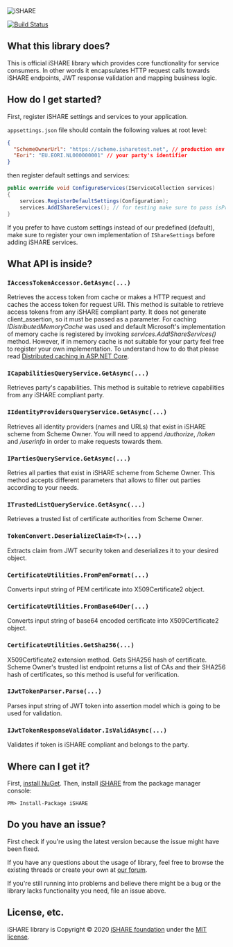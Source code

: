 <img src="https://ishare-docs.azurewebsites.net/_static/logo.svg" alt="iSHARE">

[![Build Status](https://dev.azure.com/isharefoundation/iSHARE/_apis/build/status/iSHAREScheme.iSHARE.NET?branchName=master)](https://dev.azure.com/isharefoundation/iSHARE/_build/latest?definitionId=7&branchName=master)

## What this library does?

This is official iSHARE library which provides core functionality for service consumers. In other words it encapsulates HTTP request calls towards iSHARE endpoints, JWT response validation and mapping business logic.

## How do I get started?

First, register iSHARE settings and services to your application.

`appsettings.json` file should contain the following values at root level:

```json
{
  "SchemeOwnerUrl": "https://scheme.isharetest.net", // production env value should be different
  "Eori": "EU.EORI.NL000000001" // your party's identifier
}
```

then register default settings and services:

```csharp
public override void ConfigureServices(IServiceCollection services)
{
    services.RegisterDefaultSettings(Configuration);
    services.AddIShareServices(); // for testing make sure to pass isProduction: false
}
```

If you prefer to have custom settings instead of our predefined (default), make sure to register your own implementation of `IShareSettings` before adding iSHARE services.

## What API is inside?

### `IAccessTokenAccessor.GetAsync(...)`

Retrieves the access token from cache or makes a HTTP request and caches the access token for request URI. This method is suitable to retrieve access tokens from any iSHARE compliant party. It does not generate client_assertion, so it must be passed as a parameter.
For caching *IDistributedMemoryCache* was used and default Microsoft's implementation of memory cache is registered by invoking *services.AddIShareServices()* method. However, if in memory cache is not suitable for your party feel free to register your own implementation. To understand how to do that please read [Distributed caching in ASP.NET Core](https://docs.microsoft.com/en-us/aspnet/core/performance/caching/distributed?view=aspnetcore-3.1).

### `ICapabilitiesQueryService.GetAsync(...)`

Retrieves party's capabilities. This method is suitable to retrieve capabilities from any iSHARE compliant party.

### `IIdentityProvidersQueryService.GetAsync(...)`

Retrieves all identity providers (names and URLs) that exist in iSHARE scheme from Scheme Owner. You will need to append */authorize*, */token* and */userinfo* in order to make requests towards them. 

### `IPartiesQueryService.GetAsync(...)`

Retries all parties that exist in iSHARE scheme from Scheme Owner. This method accepts different parameters that allows to filter out parties according to your needs.

### `ITrustedListQueryService.GetAsync(...)`

Retrieves a trusted list of certificate authorities from Scheme Owner.

### `TokenConvert.DeserializeClaim<T>(...)`

Extracts claim from JWT security token and deserializes it to your desired object.

### `CertificateUtilities.FromPemFormat(...)`

Converts input string of PEM certificate into X509Certificate2 object.

### `CertificateUtilities.FromBase64Der(...)`

Converts input string of base64 encoded certificate into X509Certificate2 object.

### `CertificateUtilities.GetSha256(...)`

X509Certificate2 extension method. Gets SHA256 hash of certificate. Scheme Owner's trusted list endpoint returns a list of CAs and their SHA256 hash of certificates, so this method is useful for verification.

### `IJwtTokenParser.Parse(...)`

Parses input string of JWT token into assertion model which is going to be used for validation.

### `IJwtTokenResponseValidator.IsValidAsync(...)`

Validates if token is iSHARE compliant and belongs to the party.

## Where can I get it?

First, [install NuGet](http://docs.nuget.org/docs/start-here/installing-nuget). Then, install [iSHARE](https://www.nuget.org/packages/iSHARE) from the package manager console:

```
PM> Install-Package iSHARE
```

## Do you have an issue?

First check if you're using the latest version because the issue might have been fixed.

If you have any questions about the usage of library, feel free to browse the existing threads or create your own at [our forum](https://forum.ishareworks.org/).

If you're still running into problems and believe there might be a bug or the library lacks functionality you need, file an issue above.

## License, etc.

iSHARE library is Copyright &copy; 2020 [iSHARE foundation](https://www.ishareworks.org) under the [MIT license](LICENSE.txt).